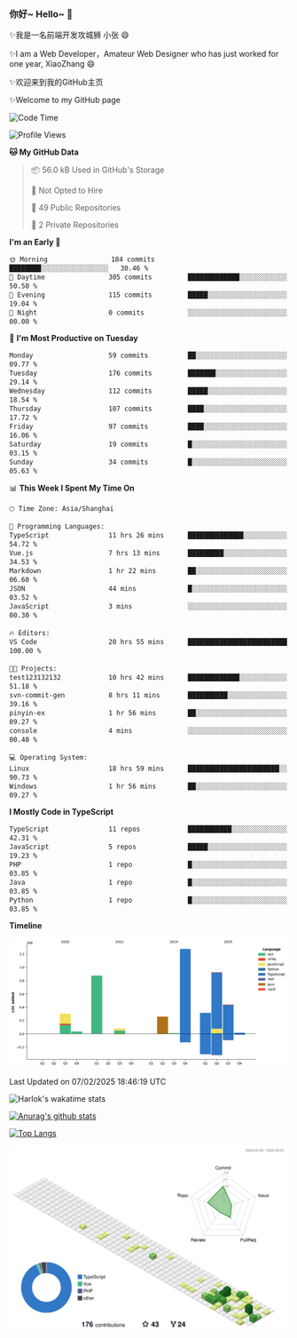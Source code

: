 ### 你好~ Hello~ 👋

✨我是一名前端开发攻城狮 小张 😄

✨I am a Web Developer，Amateur Web Designer who has just worked for one year, XiaoZhang 😄

✨欢迎来到我的GitHub主页

✨Welcome to my GitHub page
<!--
**7148505/7148505** is a ✨ _special_ ✨ repository because its `README.md` (this file) appears on your GitHub profile.

Here are some ideas to get you started:

- 🔭 I’m currently working on ...
- 🌱 I’m currently learning ...
- 👯 I’m looking to collaborate on ...
- 🤔 I’m looking for help with ...
- 💬 Ask me about ...
- 📫 How to reach me: ...
- 😄 Pronouns: ...
- ⚡ Fun fact: ...
-->

<!--START_SECTION:waka-->
![Code Time](http://img.shields.io/badge/Code%20Time-2%2C659%20hrs%2045%20mins-blue)

![Profile Views](http://img.shields.io/badge/Profile%20Views-0-blue)

**🐱 My GitHub Data** 

> 📦 56.0 kB Used in GitHub's Storage 
 > 
> 🚫 Not Opted to Hire
 > 
> 📜 49 Public Repositories 
 > 
> 🔑 2 Private Repositories 
 > 
**I'm an Early 🐤** 

```text
🌞 Morning                184 commits         ████████░░░░░░░░░░░░░░░░░   30.46 % 
🌆 Daytime                305 commits         █████████████░░░░░░░░░░░░   50.50 % 
🌃 Evening                115 commits         █████░░░░░░░░░░░░░░░░░░░░   19.04 % 
🌙 Night                  0 commits           ░░░░░░░░░░░░░░░░░░░░░░░░░   00.00 % 
```
📅 **I'm Most Productive on Tuesday** 

```text
Monday                   59 commits          ██░░░░░░░░░░░░░░░░░░░░░░░   09.77 % 
Tuesday                  176 commits         ███████░░░░░░░░░░░░░░░░░░   29.14 % 
Wednesday                112 commits         █████░░░░░░░░░░░░░░░░░░░░   18.54 % 
Thursday                 107 commits         ████░░░░░░░░░░░░░░░░░░░░░   17.72 % 
Friday                   97 commits          ████░░░░░░░░░░░░░░░░░░░░░   16.06 % 
Saturday                 19 commits          █░░░░░░░░░░░░░░░░░░░░░░░░   03.15 % 
Sunday                   34 commits          █░░░░░░░░░░░░░░░░░░░░░░░░   05.63 % 
```


📊 **This Week I Spent My Time On** 

```text
🕑︎ Time Zone: Asia/Shanghai

💬 Programming Languages: 
TypeScript               11 hrs 26 mins      ██████████████░░░░░░░░░░░   54.72 % 
Vue.js                   7 hrs 13 mins       █████████░░░░░░░░░░░░░░░░   34.53 % 
Markdown                 1 hr 22 mins        ██░░░░░░░░░░░░░░░░░░░░░░░   06.60 % 
JSON                     44 mins             █░░░░░░░░░░░░░░░░░░░░░░░░   03.52 % 
JavaScript               3 mins              ░░░░░░░░░░░░░░░░░░░░░░░░░   00.30 % 

🔥 Editors: 
VS Code                  20 hrs 55 mins      █████████████████████████   100.00 % 

🐱‍💻 Projects: 
test123132132            10 hrs 42 mins      █████████████░░░░░░░░░░░░   51.18 % 
svn-commit-gen           8 hrs 11 mins       ██████████░░░░░░░░░░░░░░░   39.16 % 
pinyin-ex                1 hr 56 mins        ██░░░░░░░░░░░░░░░░░░░░░░░   09.27 % 
console                  4 mins              ░░░░░░░░░░░░░░░░░░░░░░░░░   00.40 % 

💻 Operating System: 
Linux                    18 hrs 59 mins      ███████████████████████░░   90.73 % 
Windows                  1 hr 56 mins        ██░░░░░░░░░░░░░░░░░░░░░░░   09.27 % 
```

**I Mostly Code in TypeScript** 

```text
TypeScript               11 repos            ███████████░░░░░░░░░░░░░░   42.31 % 
JavaScript               5 repos             █████░░░░░░░░░░░░░░░░░░░░   19.23 % 
PHP                      1 repo              █░░░░░░░░░░░░░░░░░░░░░░░░   03.85 % 
Java                     1 repo              █░░░░░░░░░░░░░░░░░░░░░░░░   03.85 % 
Python                   1 repo              █░░░░░░░░░░░░░░░░░░░░░░░░   03.85 % 
```



**Timeline**

![Lines of Code chart](https://raw.githubusercontent.com/littleCareless/littleCareless/master/assets/bar_graph.png)


 Last Updated on 07/02/2025 18:46:19 UTC
<!--END_SECTION:waka-->
![Harlok's wakatime stats](https://github-readme-stats.vercel.app/api/wakatime?username=littleCareless)

[![Anurag's github stats](https://github-readme-stats.vercel.app/api?username=littleCareless)](https://github.com/anuraghazra/github-readme-stats)

[![Top Langs](https://github-readme-stats.vercel.app/api/top-langs/?username=littleCareless&layout=compact)](https://github.com/anuraghazra/github-readme-stats)

![](./profile-3d-contrib/profile-green-animate.svg)
